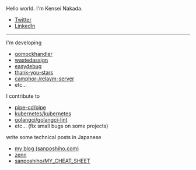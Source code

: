 Hello world. I'm Kensei Nakada.

- [Twitter](https://twitter.com/sanpo_shiho)
- [LinkedIn](https://www.linkedin.com/in/kensei-nakada-394b4a199/)

---

I'm developing 

- [gomockhandler](https://github.com/sanposhiho/gomockhandler)
- [wastedassign](https://github.com/sanposhiho/wastedassign)
- [easydebug](https://github.com/sanposhiho/easydebug)
- [thank-you-stars](https://github.com/sanposhiho/thank-you-stars)
- [camphor-/relaym-server](https://github.com/camphor-/relaym-server)
- etc...

I contribute to

- [pipe-cd/pipe](https://github.com/pipe-cd/pipe)
- [kubernetes/kubernetes](https://github.com/kubernetes/kubernetes)
- [golangci/golangci-lint](https://github.com/golangci/golangci-lint)
- etc... (fix small bugs on some projects)

write some technical posts in Japanese

- [my blog (sanposhiho.com)](https://sanposhiho.com)
- [zenn](https://zenn.dev/sanpo_shiho)
- [sanposhiho/MY_CHEAT_SHEET](https://github.com/golangci/MY_CHEAT_SHEET)
